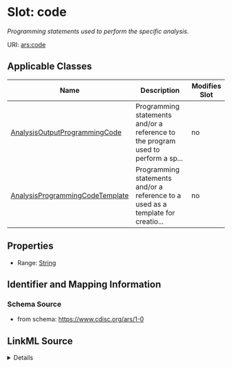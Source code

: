# Slot: code


_Programming statements used to perform the specific analysis._



URI: [ars:code](https://www.cdisc.org/ars/1-0/code)



<!-- no inheritance hierarchy -->




## Applicable Classes

| Name | Description | Modifies Slot |
| --- | --- | --- |
[AnalysisOutputProgrammingCode](AnalysisOutputProgrammingCode.md) | Programming statements and/or a reference to the program used to perform a sp... |  no  |
[AnalysisProgrammingCodeTemplate](AnalysisProgrammingCodeTemplate.md) | Programming statements and/or a reference to a used as a template for creatio... |  no  |







## Properties

* Range: [String](String.md)





## Identifier and Mapping Information







### Schema Source


* from schema: https://www.cdisc.org/ars/1-0




## LinkML Source

<details>
```yaml
name: code
description: Programming statements used to perform the specific analysis.
from_schema: https://www.cdisc.org/ars/1-0
rank: 1000
alias: code
domain_of:
- AnalysisOutputProgrammingCode
- AnalysisProgrammingCodeTemplate
range: string

```
</details>